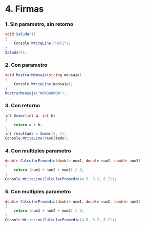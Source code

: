 # 4. Firmas
### 1. Sin parametro, sin retorno
```csharp
void Saludar()
{
    Console.WriteLine("Holi");
}
Saludar();
```
### 2. Con parametro
```csharp
void MostrarMensaje(string mensaje)
{
    Console.WriteLine(mensaje);
}
MostrarMensaje("WOWOWOWOW");
```
### 3. Con retorno
```csharp
int Sumar(int a, int b)
{
    return a + b;
}
int resultado = Sumar(2, 1);
Console.WriteLine(resultado); 
```
### 4. Con multiples parametro
```csharp
double CalcularPromedio(double num1, double num2, double num3)
{
    return (num1 + num2 + num3) / 3;
}
Console.WriteLine(CalcularPromedio(4.5, 3.2, 6.7));
```
### 5. Con multiples parametro
```csharp
double CalcularPromedio(double num1, double num2, double num3)
{
    return (num1 + num2 + num3) / 3;
}
Console.WriteLine(CalcularPromedio(4.5, 3.2, 6.7));
```
